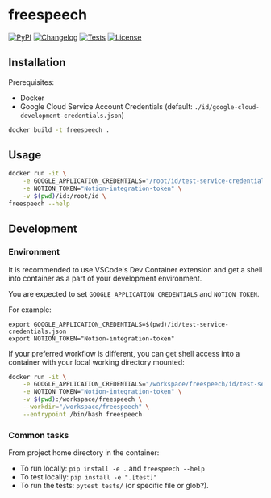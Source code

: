 # freespeech

[![PyPI](https://img.shields.io/pypi/v/freespeech.svg)](https://pypi.org/project/freespeech/)
[![Changelog](https://img.shields.io/github/v/release/astaff/freespeech?include_prereleases&label=changelog)](https://github.com/astaff/freespeech/releases)
[![Tests](https://github.com/astaff/freespeech/workflows/Test/badge.svg)](https://github.com/astaff/freespeech/actions?query=workflow%3ATest)
[![License](https://img.shields.io/badge/license-Apache%202.0-blue.svg)](https://github.com/astaff/freespeech/blob/master/LICENSE)

## Installation

Prerequisites:
* Docker
* Google Cloud Service Account Credentials (default: `./id/google-cloud-development-credentials.json`)


```bash
docker build -t freespeech .
```


## Usage

```bash
docker run -it \
    -e GOOGLE_APPLICATION_CREDENTIALS="/root/id/test-service-credentials.json" \
    -e NOTION_TOKEN="Notion-integration-token" \
    -v $(pwd)/id:/root/id \
freespeech --help
```

## Development

### Environment

It is recommended to use VSCode's Dev Container extension and get a shell into container as a part of your development environment.

You are expected to set `GOOGLE_APPLICATION_CREDENTIALS` and `NOTION_TOKEN`.

For example:
```shell
export GOOGLE_APPLICATION_CREDENTIALS=$(pwd)/id/test-service-credentials.json
export NOTION_TOKEN="Notion-integration-token"
```

If your preferred workflow is different, you can get shell access into a container with your local working directory mounted:

```bash
docker run -it \
    -e GOOGLE_APPLICATION_CREDENTIALS="/workspace/freespeech/id/test-service-credentials.json" \
    -e NOTION_TOKEN="Notion-integration-token" \
    -v $(pwd):/workspace/freespeech \
    --workdir="/workspace/freespeech" \
    --entrypoint /bin/bash freespeech
```

### Common tasks

From project home directory in the container:
* To run locally: `pip install -e .` and `freespeech --help`
* To test locally: `pip install -e ".[test]"`
* To run the tests: `pytest tests/` (or specific file or glob?).
